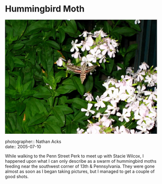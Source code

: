# Hummingbird Moth

![A hummingbird moth feeds on a cluster of pale pink flowers at dusk](assets/2005-07-10-hummingbird-moth.webp)

photographer:: Nathan Acks  
date:: 2005-07-10

While walking to the Penn Street Perk to meet up with Stacie Wilcox, I happened upon what I can only describe as a swarm of hummingbird moths feeding near the southwest corner of 13th & Pennsylvania. They were gone almost as soon as I began taking pictures, but I managed to get a couple of good shots.
